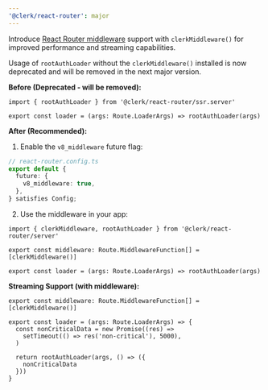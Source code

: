 ```yaml
---
'@clerk/react-router': major
---
```


Introduce [React Router middleware](https://reactrouter.com/how-to/middleware) support with `clerkMiddleware()` for improved performance and streaming capabilities.

Usage of `rootAuthLoader` without the `clerkMiddleware()` installed is now deprecated and will be removed in the next major version.

**Before (Deprecated - will be removed):**

```tsx
import { rootAuthLoader } from '@clerk/react-router/ssr.server'

export const loader = (args: Route.LoaderArgs) => rootAuthLoader(args)
```

**After (Recommended):**

1. Enable the `v8_middleware` future flag:

```ts
// react-router.config.ts
export default {
  future: {
    v8_middleware: true,
  },
} satisfies Config;
```

2. Use the middleware in your app:

```tsx
import { clerkMiddleware, rootAuthLoader } from '@clerk/react-router/server'

export const middleware: Route.MiddlewareFunction[] = [clerkMiddleware()]

export const loader = (args: Route.LoaderArgs) => rootAuthLoader(args)
```

**Streaming Support (with middleware):**

```tsx
export const middleware: Route.MiddlewareFunction[] = [clerkMiddleware()]

export const loader = (args: Route.LoaderArgs) => {
  const nonCriticalData = new Promise((res) =>
    setTimeout(() => res('non-critical'), 5000),
  )

  return rootAuthLoader(args, () => ({
    nonCriticalData
  }))
}
```